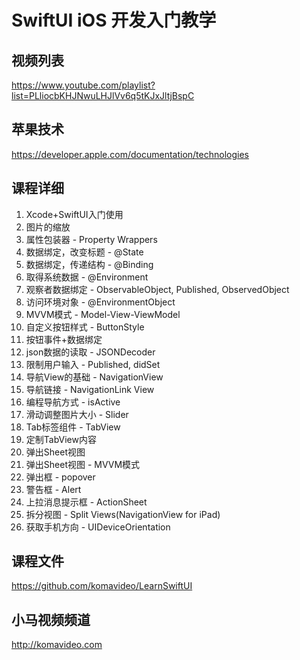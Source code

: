 SwiftUI iOS 开发入门教学
=======================

## 视频列表

https://www.youtube.com/playlist?list=PLliocbKHJNwuLHJlVv6q5tKJxJltjBspC

## 苹果技术

https://developer.apple.com/documentation/technologies

## 课程详细

01. Xcode+SwiftUI入门使用
02. 图片的缩放
03. 属性包装器 - Property Wrappers
04. 数据绑定，改变标题 - @State
05. 数据绑定，传递结构 - @Binding
06. 取得系统数据 - @Environment
07. 观察者数据绑定 - ObservableObject, Published, ObservedObject
08. 访问环境对象 - @EnvironmentObject
09. MVVM模式 - Model-View-ViewModel
10. 自定义按钮样式 - ButtonStyle
11. 按钮事件+数据绑定
12. json数据的读取 - JSONDecoder
13. 限制用户输入 - Published, didSet
14. 导航View的基础 - NavigationView
15. 导航链接 - NavigationLink View
16. 编程导航方式 - isActive
17. 滑动调整图片大小 - Slider
18. Tab标签组件 - TabView
19. 定制TabView内容
20. 弹出Sheet视图
21. 弹出Sheet视图 - MVVM模式
22. 弹出框 - popover
23. 警告框 - Alert
24. 上拉消息提示框 - ActionSheet
25. 拆分视图 - Split Views(NavigationView for iPad)
26. 获取手机方向 - UIDeviceOrientation

## 课程文件

https://github.com/komavideo/LearnSwiftUI

## 小马视频频道

http://komavideo.com
